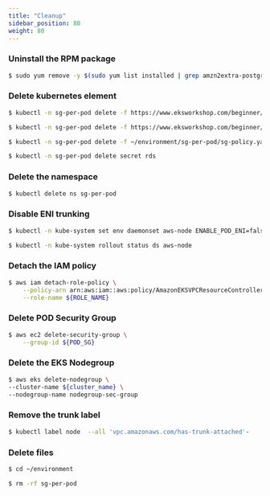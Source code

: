 ```yaml
---
title: "Cleanup"
sidebar_position: 80
weight: 80
---
```


### Uninstall the RPM package

```bash
$ sudo yum remove -y $(sudo yum list installed | grep amzn2extra-postgresql12 | awk '{ print $1}')
```

### Delete kubernetes element

```bash
$ kubectl -n sg-per-pod delete -f https://www.eksworkshop.com/beginner/115_sg-per-pod/deployments.files/green-pod.yaml

$ kubectl -n sg-per-pod delete -f https://www.eksworkshop.com/beginner/115_sg-per-pod/deployments.files/red-pod.yaml

$ kubectl -n sg-per-pod delete -f ~/environment/sg-per-pod/sg-policy.yaml

$ kubectl -n sg-per-pod delete secret rds
```

### Delete the namespace

```bash
$ kubectl delete ns sg-per-pod
```

### Disable ENI trunking

```bash
$ kubectl -n kube-system set env daemonset aws-node ENABLE_POD_ENI=false

$ kubectl -n kube-system rollout status ds aws-node
```

### Detach the IAM policy

```bash
$ aws iam detach-role-policy \
    --policy-arn arn:aws:iam::aws:policy/AmazonEKSVPCResourceController \
    --role-name ${ROLE_NAME}
```

### Delete POD Security Group

```bash
$ aws ec2 delete-security-group \
    --group-id ${POD_SG}
```

### Delete the EKS Nodegroup
```bash
$ aws eks delete-nodegroup \
--cluster-name ${cluster_name} \
--nodegroup-name nodegroup-sec-group
```

### Remove the trunk label

```bash
$ kubectl label node  --all 'vpc.amazonaws.com/has-trunk-attached'-
```

### Delete files

```bash
$ cd ~/environment

$ rm -rf sg-per-pod
```
